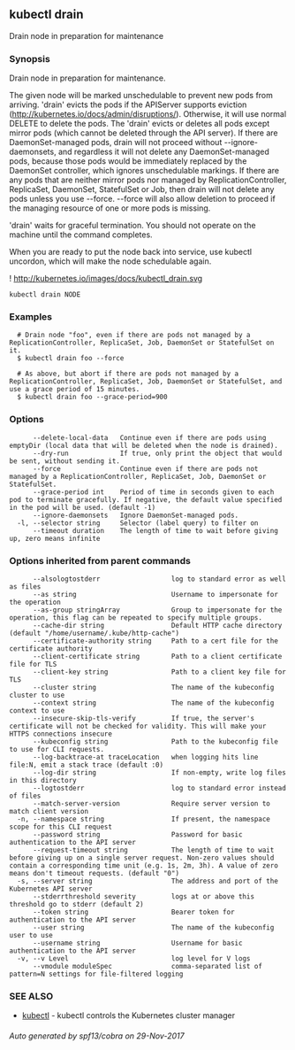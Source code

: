 ## kubectl drain

Drain node in preparation for maintenance

### Synopsis


Drain node in preparation for maintenance. 

The given node will be marked unschedulable to prevent new pods from arriving. 'drain' evicts the pods if the APIServer supports eviction (http://kubernetes.io/docs/admin/disruptions/). Otherwise, it will use normal DELETE to delete the pods. The 'drain' evicts or deletes all pods except mirror pods (which cannot be deleted through the API server).  If there are DaemonSet-managed pods, drain will not proceed without --ignore-daemonsets, and regardless it will not delete any DaemonSet-managed pods, because those pods would be immediately replaced by the DaemonSet controller, which ignores unschedulable markings.  If there are any pods that are neither mirror pods nor managed by ReplicationController, ReplicaSet, DaemonSet, StatefulSet or Job, then drain will not delete any pods unless you use --force.  --force will also allow deletion to proceed if the managing resource of one or more pods is missing. 

'drain' waits for graceful termination. You should not operate on the machine until the command completes. 

When you are ready to put the node back into service, use kubectl uncordon, which will make the node schedulable again. 

! http://kubernetes.io/images/docs/kubectl_drain.svg

```
kubectl drain NODE
```

### Examples

```
  # Drain node "foo", even if there are pods not managed by a ReplicationController, ReplicaSet, Job, DaemonSet or StatefulSet on it.
  $ kubectl drain foo --force
  
  # As above, but abort if there are pods not managed by a ReplicationController, ReplicaSet, Job, DaemonSet or StatefulSet, and use a grace period of 15 minutes.
  $ kubectl drain foo --grace-period=900
```

### Options

```
      --delete-local-data   Continue even if there are pods using emptyDir (local data that will be deleted when the node is drained).
      --dry-run             If true, only print the object that would be sent, without sending it.
      --force               Continue even if there are pods not managed by a ReplicationController, ReplicaSet, Job, DaemonSet or StatefulSet.
      --grace-period int    Period of time in seconds given to each pod to terminate gracefully. If negative, the default value specified in the pod will be used. (default -1)
      --ignore-daemonsets   Ignore DaemonSet-managed pods.
  -l, --selector string     Selector (label query) to filter on
      --timeout duration    The length of time to wait before giving up, zero means infinite
```

### Options inherited from parent commands

```
      --alsologtostderr                  log to standard error as well as files
      --as string                        Username to impersonate for the operation
      --as-group stringArray             Group to impersonate for the operation, this flag can be repeated to specify multiple groups.
      --cache-dir string                 Default HTTP cache directory (default "/home/username/.kube/http-cache")
      --certificate-authority string     Path to a cert file for the certificate authority
      --client-certificate string        Path to a client certificate file for TLS
      --client-key string                Path to a client key file for TLS
      --cluster string                   The name of the kubeconfig cluster to use
      --context string                   The name of the kubeconfig context to use
      --insecure-skip-tls-verify         If true, the server's certificate will not be checked for validity. This will make your HTTPS connections insecure
      --kubeconfig string                Path to the kubeconfig file to use for CLI requests.
      --log-backtrace-at traceLocation   when logging hits line file:N, emit a stack trace (default :0)
      --log-dir string                   If non-empty, write log files in this directory
      --logtostderr                      log to standard error instead of files
      --match-server-version             Require server version to match client version
  -n, --namespace string                 If present, the namespace scope for this CLI request
      --password string                  Password for basic authentication to the API server
      --request-timeout string           The length of time to wait before giving up on a single server request. Non-zero values should contain a corresponding time unit (e.g. 1s, 2m, 3h). A value of zero means don't timeout requests. (default "0")
  -s, --server string                    The address and port of the Kubernetes API server
      --stderrthreshold severity         logs at or above this threshold go to stderr (default 2)
      --token string                     Bearer token for authentication to the API server
      --user string                      The name of the kubeconfig user to use
      --username string                  Username for basic authentication to the API server
  -v, --v Level                          log level for V logs
      --vmodule moduleSpec               comma-separated list of pattern=N settings for file-filtered logging
```

### SEE ALSO
* [kubectl](kubectl.md)	 - kubectl controls the Kubernetes cluster manager

###### Auto generated by spf13/cobra on 29-Nov-2017
